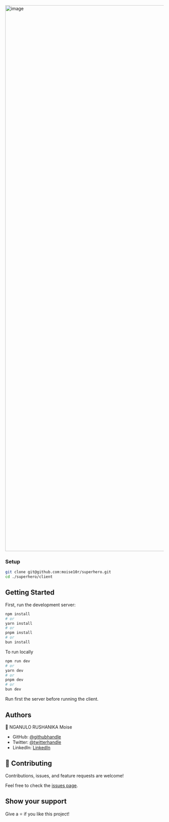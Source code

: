<img width="1728" alt="image" src="https://github.com/user-attachments/assets/153421d7-0edc-475d-b05c-5396847a9d8f" />

### Setup

```bash
git clone git@github.com:moise10r/superhero.git
cd ./superhero/client
```

## Getting Started

First, run the development server:

```bash
npm install
# or
yarn install
# or
pnpm install
# or
bun install
```

To run locally

```bash
npm run dev
# or
yarn dev
# or
pnpm dev
# or
bun dev
```

Run first the server before running the client.

## Authors

👤 NGANULO RUSHANIKA Moise

- GitHub: [@githubhandle](https://github.com/moise10r)
- Twitter: [@twitterhandle](https://twitter.com/MRushanika)
- LinkedIn: [LinkedIn](https://www.linkedin.com/in/nganulo-rushanika-mo%C3%AFse-626139197/)

## 🤝 Contributing

Contributions, issues, and feature requests are welcome!

Feel free to check the [issues page](https://github.com/moise10r/-superhero_api/issues).

## Show your support

Give a ⭐️ if you like this project!
